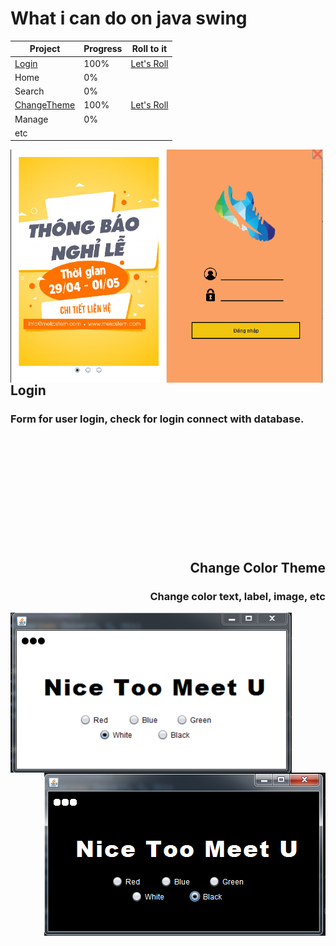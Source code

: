 # What i can do on java swing

| Project | Progress | Roll to it | 
| --------- | ----- | ----------| 
| [Login](./JavaSwing/src/Login) | 100% | [Let's Roll](#Login) |
| Home | 0% |  | 
| Search | 0% |  |
| [ChangeTheme](./JavaSwing/src/ChangeTheme) | 100% | [Let's Roll](#Change-Color-Theme) |
| Manage | 0% |  |
| etc | |

<img align="left" src="/./JavaSwing/src/images/123.png" width="500px">
<div align="left">

## Login 
### Form for user login, check for login connect with database.

</div>

<br><br><br><br><br><br><br><br><br><br>
<div align="right">

## Change Color Theme
### Change color text, label, image, etc

</div>
<img align="left" src="/./JavaSwing/src/images/colorwhite.PNG" width="450px">
<img align="right" src="/./JavaSwing/src/images/colorblack.PNG" width="450px">

